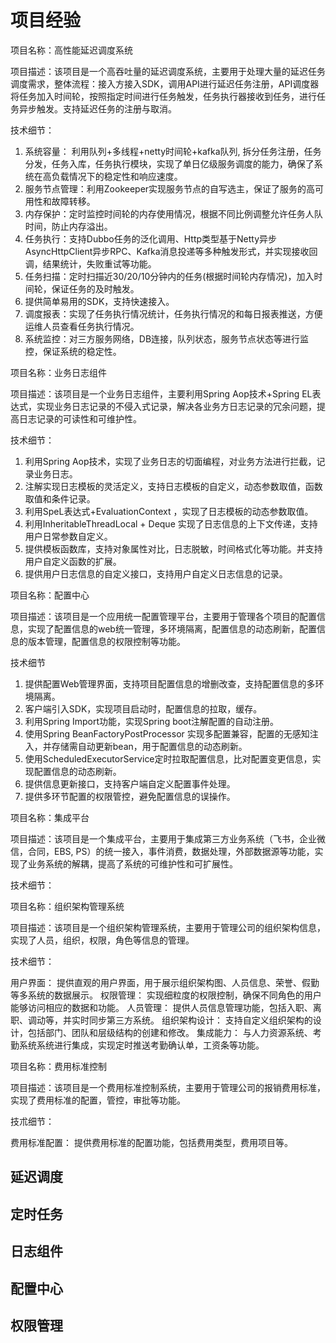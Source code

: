 # 项目经验

项目名称：高性能延迟调度系统

项目描述：该项目是一个高吞吐量的延迟调度系统，主要用于处理大量的延迟任务调度需求，整体流程：接入方接入SDK，调用API进行延迟任务注册，API调度器将任务加入时间轮，按照指定时间进行任务触发，任务执行器接收到任务，进行任务异步触发。支持延迟任务的注册与取消。

技术细节：

1. 系统容量： 利用队列+多线程+netty时间轮+kafka队列, 拆分任务注册，任务分发，任务入库，任务执行模块，实现了单日亿级服务调度的能力，确保了系统在高负载情况下的稳定性和响应速度。
2. 服务节点管理：利用Zookeeper实现服务节点的自写选主，保证了服务的高可用性和故障转移。
3. 内存保护：定时监控时间轮的内存使用情况，根据不同比例调整允许任务人队时间，防止内存溢出。
4. 任务执行：支持Dubbo任务的泛化调用、Http类型基于Netty异步AsyncHttpClient异步RPC、Kafka消息投递等多种触发形式，并实现接收回调，结果统计，失败重试等功能。
5. 任务扫描：定时扫描近30/20/10分钟内的任务(根据时间轮内存情况)，加入时间轮，保证任务的及时触发。
6. 提供简单易用的SDK，支持快速接入。
7. 调度报表：实现了任务执行情况统计，任务执行情况的和每日报表推送，方便运维人员查看任务执行情况。
8. 系统监控：对三方服务网络，DB连接，队列状态，服务节点状态等进行监控，保证系统的稳定性。

项目名称：业务日志组件

项目描述：该项目是一个业务日志组件，主要利用Spring Aop技术+Spring EL表达式，实现业务日志记录的不侵入式记录，解决各业务方日志记录的冗余问题，提高日志记录的可读性和可维护性。

技术细节：

1. 利用Spring Aop技术，实现了业务日志的切面编程，对业务方法进行拦截，记录业务日志。
2. 注解实现日志模板的灵活定义，支持日志模板的自定义，动态参数取值，函数取值和条件记录。
3. 利用SpeL表达式+EvaluationContext ，实现了日志模板的动态参数取值。
4. 利用InheritableThreadLocal + Deque 实现了日志信息的上下文传递，支持用户日常参数自定义。
5. 提供模板函数库，支持对象属性对比，日志脱敏，时间格式化等功能。并支持用户自定义函数的扩展。
6. 提供用户日志信息的自定义接口，支持用户自定义日志信息的记录。

项目名称：配置中心

项目描述：该项目是一个应用统一配置管理平台，主要用于管理各个项目的配置信息，实现了配置信息的web统一管理，多环境隔离，配置信息的动态刷新，配置信息的版本管理，配置信息的权限控制等功能。

技术细节

1. 提供配置Web管理界面，支持项目配置信息的增删改查，支持配置信息的多环境隔离。
2. 客户端引入SDK，实现项目启动时，配置信息的拉取，缓存。
3. 利用Spring Import功能，实现Spring boot注解配置的自动注册。
4. 使用Spring BeanFactoryPostProcessor 实现多配置兼容，配置的无感知注入，并存储需自动更新bean，用于配置信息的动态刷新。
5. 使用ScheduledExecutorService定时拉取配置信息，比对配置变更信息，实现配置信息的动态刷新。
6. 提供信息更新接口，支持客户端自定义配置事件处理。
7. 提供多环节配置的权限管控，避免配置信息的误操作。

项目名称：集成平台

项目描述：该项目是一个集成平台，主要用于集成第三方业务系统（飞书，企业微信，合同，EBS, PS）的统一接入，事件消费，数据处理，外部数据源等功能，实现了业务系统的解耦，提高了系统的可维护性和可扩展性。

技术细节：

项目名称：组织架构管理系统

项目描述：该项目是一个组织架构管理系统，主要用于管理公司的组织架构信息，实现了人员，组织，权限，角色等信息的管理。

技术细节：

用户界面： 提供直观的用户界面，用于展示组织架构图、人员信息、荣誉、假勤等多系统的数据展示。
权限管理： 实现细粒度的权限控制，确保不同角色的用户能够访问相应的数据和功能。
人员管理： 提供人员信息管理功能，包括入职、离职、调动等，并实时同步第三方系统。
组织架构设计： 支持自定义组织架构的设计，包括部门、团队和层级结构的创建和修改。
集成能力： 与人力资源系统、考勤系统系统进行集成，实现定时推送考勤确认单，工资条等功能。

项目名称：费用标准控制

项目描述：该项目是一个费用标准控制系统，主要用于管理公司的报销费用标准，实现了费用标准的配置，管控，审批等功能。

技朮细节：

费用标准配置： 提供费用标准的配置功能，包括费用类型，费用项目等。

## 延迟调度

## 定时任务

## 日志组件

## 配置中心

## 权限管理